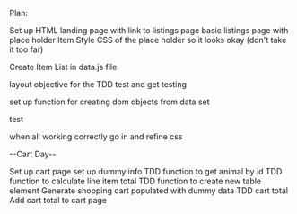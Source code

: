 Plan:

Set up HTML 
landing page with link to listings page 
basic listings page with place holder Item
Style CSS of the place holder so it looks okay (don't take it too far)

Create Item List in data.js file

layout objective for the TDD test and get testing

set up function for creating dom objects from data set 

test

when all working correctly go in and refine css 



--Cart Day--

Set up cart page 
set up dummy info
TDD function to get animal by id
TDD function to calculate line item total 
TDD function to create new table element 
Generate shopping cart populated with dummy data
TDD cart total 
Add cart total to cart page 